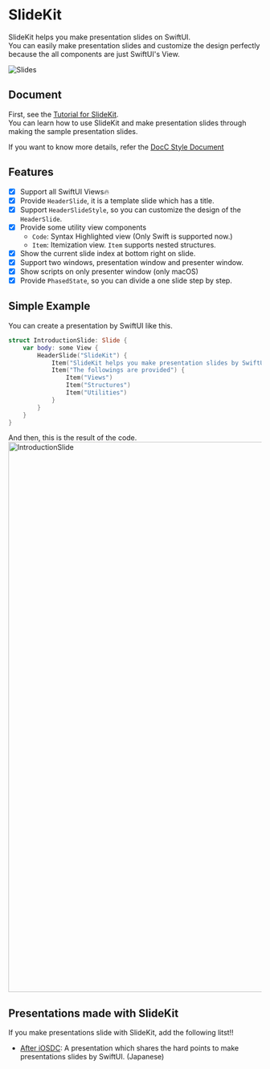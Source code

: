 # SlideKit

SlideKit helps you make presentation slides on SwiftUI.  
You can easily make presentation slides and customize the design perfectly because the all components are just SwiftUI's View.  

![Slides](https://user-images.githubusercontent.com/12427733/190956930-ea9ce4d0-0a19-4bb3-b43b-28dd2d73374a.png)


## Document
First, see the [Tutorial for SlideKit](https://mtj0928.github.io/SlideKit/tutorials/meet-slidekit).  
You can learn how to use SlideKit and make presentation slides through making the sample presentation slides.

If you want to know more details, refer the [DocC Style Document](https://mtj0928.github.io/SlideKit/documentation/slidekit/)

## Features
- [x] Support all SwiftUI Views🔥
- [x] Provide `HeaderSlide`, it is a template slide which has a title.
- [x] Support `HeaderSlideStyle`, so you can customize the design of the `HeaderSlide`.
- [x] Provide some utility view components
    - `Code`: Syntax Highlighted view (Only Swift is supported now.)
    - `Item`: Itemization view. `Item` supports nested structures.
- [x] Show the current slide index at bottom right on slide.
- [x] Support two windows, presentation window and presenter window.
- [x] Show scripts on only presenter window (only macOS)
- [x] Provide `PhasedState`, so you can divide a one slide step by step.

## Simple Example
You can create a presentation by SwiftUI like this.

```swift
struct IntroductionSlide: Slide {
    var body: some View {
        HeaderSlide("SlideKit") {
            Item("SlideKit helps you make presentation slides by SwiftUI")
            Item("The followings are provided") {
                Item("Views")
                Item("Structures")
                Item("Utilities")
            }
        }
    }
}
```
And then, this is the result of the code.  
<img width="1096" alt="IntroductionSlide" src="https://user-images.githubusercontent.com/12427733/190955403-ed64a5fd-eed0-4a4c-8684-75f39623a563.png">

## Presentations made with SlideKit
If you make presentations slide with SlideKit, add the following litst!!
- [After iOSDC](https://github.com/mtj0928/AfteriOSDC): A presentation which shares the hard points to make presentations slides by SwiftUI. (Japanese)
